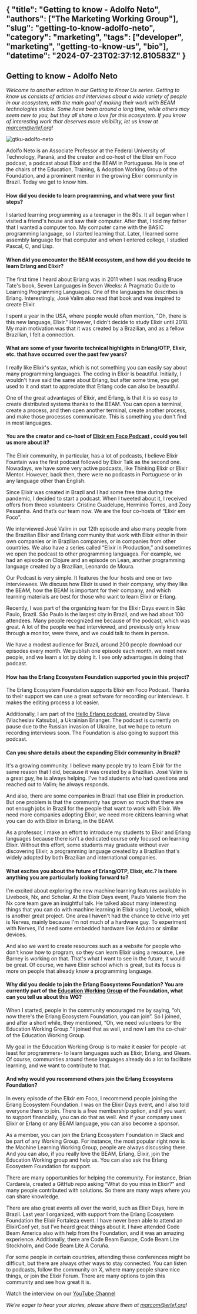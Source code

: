{
    "title": "Getting to know - Adolfo Neto",
    "authors": ["The Marketing Working Group"],
    "slug": "getting-to-know-adolfo-neto",
    "category": "marketing",
    "tags": ["developer", "marketing", "getting-to-know-us", "bio"],
    "datetime": "2024-07-23T02:37:12.810583Z"
}
---
Getting to know -  Adolfo Neto
---

*Welcome to another edition in our Getting to Know Us series. Getting to know us consists of articles and interviews about a wide variety of people in our ecosystem, with the main goal of making their work with BEAM technologies visible. Some have been around a long time, while others may seem new to you, but they all share a love for this ecosystem. If you know of interesting work that deserves more visibility, let us know at marcom@erlef.org!*

<img src="/images/getting-to-know/adolfo-neto.jpg" class="img-fluid" alt="gtku-adolfo-neto"/>

Adolfo Neto is an Associate Professor at the Federal University of Technology, Paraná, and the creator and co-host of the Elixir em Foco podcast, a podcast about Elixir and the BEAM in Portuguese. He is one of the chairs of the Education, Training, & Adoption Working Group of the Foundation, and a prominent mentor in the growing Elixir community in Brazil. Today we get to know him.

#### How did you decide to learn programming, and what were your first steps?


I started learning programming as a teenager in the 80s. It all began when I visited a friend's house and saw their computer. After that, I told my father that I wanted a computer too. My computer came with the BASIC programming language, so I started learning that. Later, I learned some assembly language for that computer and when I entered college, I studied Pascal, C, and Lisp.

#### When did you encounter the BEAM ecosystem, and how did you decide to learn Erlang and Elixir?


The first time I heard about Erlang was in 2011 when I was reading Bruce Tate's book, Seven Languages in Seven Weeks: A Pragmatic Guide to Learning Programming Languages. One of the languages he describes is Erlang. Interestingly, José Valim also read that book and was inspired to create Elixir.

I spent a year in the USA, where people would often mention, "Oh, there is this new language, Elixir." However, I didn't decide to study Elixir until 2018. My main motivation was that it was created by a Brazilian, and as a fellow Brazilian, I felt a connection.

#### What are some of your favorite technical highlights in Erlang/OTP, Elixir, etc. that have occurred over the past few years?

I really like Elixir's syntax, which is not something you can easily say about many programming languages. The coding in Elixir is beautiful. Initially, I wouldn't have said the same about Erlang, but after some time, you get used to it and start to appreciate that Erlang code can also be beautiful.

One of the great advantages of Elixir, and Erlang, is that it is so easy to create distributed systems thanks to the BEAM. You can open a terminal, create a process, and then open another terminal, create another process, and make those processes communicate. This is something you don't find in most languages.

#### You are the creator and co-host of [Elixir em Foco Podcast](https://www.elixiremfoco.com/) , could you tell us more about it?

The Elixir community, in particular, has a lot of podcasts, I believe Elixir Fountain was the first podcast followed by Elixir Talk as the second one. Nowadays, we have some very active podcasts, like Thinking Elixir or Elixir Mentor. However, back then, there were no podcasts in Portuguese or in any language other than English.

Since Elixir was created in Brazil and I had some free time during the pandemic, I decided to start a podcast. When I tweeted about it, I received offers from three volunteers: Cristine Guadelupe, Herminio Torres, and Zoey Pessanha. And that’s our team now. We are the four co-hosts of “Elixir em Foco”.

We interviewed José Valim in our 12th episode and also many people from the Brazilian Elixir and Erlang community that work with Elixir either in their own companies or in Brazilian companies, or in companies from other countries. We also have a series called “Elixir in Production,” and sometimes we open the podcast to other programming languages. For example, we had an episode on Clojure and an episode on Lean, another programming language created by a Brazilian, Leonardo de Moura.

Our Podcast is very simple. It features the four hosts and one or two interviewees. We discuss how Elixir is used in their company, why they like the BEAM, how the BEAM is important for their company, and which learning materials are best for those who want to learn Elixir or Erlang.

Recently, I was part of the organizing team for the Elixir Days event in São Paulo, Brazil. São Paulo is the largest city in Brazil, and we had about 100 attendees. Many people recognized me because of the podcast, which was great. A lot of the people we had interviewed, and previously only knew through a monitor, were there, and we could talk to them in person.

We have a modest audience for Brazil, around 200 people download our episodes every month. We publish one episode each month, we meet new people, and we learn a lot by doing it. I see only advantages in doing that podcast.

#### How has the Erlang Ecosystem Foundation supported you in this project?

The Erlang Ecosystem Foundation supports Elixir em Foco Podcast. Thanks to their support we can use a great software for recording our interviews. It makes the editing process a lot easier.

Additionally, I am part of the [Hello Erlang podcast](https://helloerlang.github.io/), created by Slava (Viacheslav Katsuba), a Ukrainian Erlanger. The podcast is currently on pause due to the Russian invasion of Ukraine, but we hope to return recording interviews soon. The Foundation is also going to support this podcast.

#### Can you share details about the expanding Elixir community in Brazil?

It's a growing community. I believe many people try to learn Elixir for the same reason that I did, because it was created by a Brazilian. José Valim is a great guy, he is always helping. I've had students who had questions and reached out to Valim; he always responds.

And also, there are some companies in Brazil that use Elixir in production. But one problem is that the community has grown so much that there are not enough jobs in Brazil for the people that want to work with Elixir. We need more companies adopting Elixir, we need more citizens learning what you can do with Elixir in Erlang, in the BEAM.

As a professor, I make an effort to introduce my students to Elixir and Erlang languages because there isn't a dedicated course only focused on learning Elixir. Without this effort, some students may graduate without ever discovering Elixir, a programming language created by a Brazilian that's widely adopted by both Brazilian and international companies.

#### What excites you about the future of Erlang/OTP, Elixir, etc.? Is there anything you are particularly looking forward to?

I'm excited about exploring the new machine learning features available in Livebook, Nx, and Scholar. At the Elixir Days event, Paulo Valente from the Nx core team gave an insightful talk. He talked about many interesting things that you can do with machine learning in Elixir using Livebook, which is another great project. One area I haven't had the chance to delve into yet is Nerves, mainly because I'm not much of a hardware guy. To experiment with Nerves, I'd need some embedded hardware like Arduino or similar devices.

And also we want to create resources such as a website for people who don't know how to program, so they can learn Elixir using a resource, Lee Barney is working on that. That's what I want to see in the future, it would be great. Of course, we have Elixir school which is great, but its focus is more on people that already know a programming language.


#### Why did you decide to join the Erlang Ecosystems Foundation? You are currently part of the [Education Working Group](https://erlef.org/wg/education) of the Foundation, what can you tell us about this WG?

When I started, people in the community encouraged me by saying, “oh, now there's the Erlang Ecosystem Foundation, you can join”. So I joined, and after a short while, they mentioned, “Oh, we need volunteers for the Education Working Group.” I joined that as well, and now I am the co-chair of the Education Working Group.

My goal in the Education Working Group is to make it easier for people -at least for programmers- to learn languages such as Elixir, Erlang, and Gleam. Of course, communities around these languages already do a lot to facilitate learning, and we want to contribute to that.

#### And why would you recommend others join the Erlang Ecosystems Foundation?

In every episode of the Elixir em Foco, I recommend people joining the Erlang Ecosystem Foundation. I was on the Elixir Days event, and I also told everyone there to join. There is a free membership option, and if you want to support financially, you can do that as well. And if your company uses Elixir or Erlang or any BEAM language, you can also become a sponsor.

As a member, you can join the Erlang Ecosystem Foundation in Slack and be part of any Working Group. For instance, the most popular right now is the Machine Learning Working Group, people are always discussing there. And you can also, if you really love the BEAM, Erlang, Elixir, join the Education Working group and help us. You can also ask the Erlang Ecosystem Foundation for support.

There are many opportunities for helping the community. For instance, Brian Cardarela, created a GitHub repo asking “What do you miss in Elixir?” and many people contributed with solutions. So there are many ways where you can share knowledge.

There are also great events all over the world, such as Elixir Days, here in Brazil. Last year I organized, with support from the Erlang Ecosystem Foundation the Elixir Fortaleza event. I have never been able to attend an ElixirConf yet, but I’ve heard great things about it. I have attended Code Beam America also with help from the Foundation, and it was an amazing experience. Additionally, there are Code Beam Europe, Code Beam Lite Stockholm, and Code Beam Lite A Coruña.

For some people in certain countries, attending these conferences might be difficult, but there are always other ways to stay connected. You can listen to podcasts, follow the community on X, where many people share nice things, or join the Elixir Forum. There are many options to join this community and see how great it is.

Watch the interview on our [YouTube Channel](https://www.youtube.com/watch?v=XGl0Ine6_0A&list=PLY45aG1H7rFo-DLQvpwzdJgkkaoP1gWlK&index=4)

*We’re eager to hear your stories, please share them at marcom@erlef.org!*





